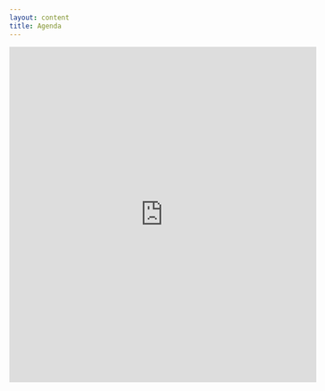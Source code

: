 ```yaml
---
layout: content
title: Agenda
---
```


<iframe
src="https://www.google.com/calendar/embed?showTitle=0&amp;showNav=0&amp;showDate=0&amp;showTabs=0&amp;showCalendars=0&amp;mode=AGENDA&amp;height=600&amp;wkst=1&amp;bgcolor=%23FFFFFF&amp;src=ju7fmkeh9foob0u5vi5jer2qp8%40group.calendar.google.com&amp;color=%232952A3&amp;ctz=America%2FSao_Paulo"
style=" border-width:0 " width="550" height="600" frameborder="0"
scrolling="no"></iframe>
